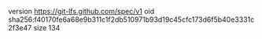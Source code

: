 version https://git-lfs.github.com/spec/v1
oid sha256:f40170fe6a68e9b311c1f2db510971b93d19c45cfc173d6f5b40e3331c2f3e47
size 134
